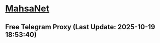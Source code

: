
# [MahsaNet](https://t.me/mahsa_net)
## Free Telegram Proxy (Last Update: 2025-10-19 18:53:40)

    